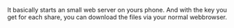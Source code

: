 It basically starts an small web server on yours phone. And with the key you get for each share, you can download the files via your normal webbrowser.
